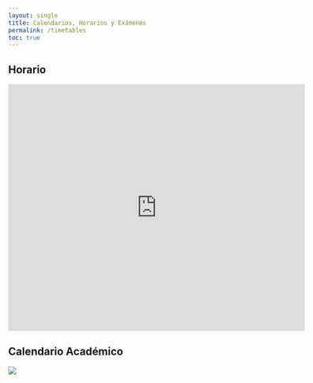 ```yaml
---
layout: single
title: Calendarios, Horarios y Exámenes
permalink: /timetables
toc: true
---
```



## Horario

<iframe 
src="https://calendar.google.com/calendar/b/2/embed?mode=WEEK&amp;height=500&amp;wkst=2&amp;hl=es&amp;bgcolor=%23cc33cc&amp;src=ull.edu.es_8hcqtfr5u2h3o1v2smnmcqqu50%40group.calendar.google.com&amp;color=%238C500B&amp;ctz=Atlantic%2FCanary" 
style="border-width:0" 
width="600" 
height="500" 
frameborder="0" 
scrolling="yes">
</iframe>

## Calendario Académico

[![](https://www.ull.es/estudios-docencia/wp-content/uploads/sites/7/2020/07/calendarios-2020-21.jpg)]({{site.calendario_academico}})

<!--
## Adaptación de Procesadores de Lenguajes a la Docencia y Evaluación No Presencial

* [Adaptación de Procesadores de Lenguajes a la Docencia y Evaluación No Presencial](covid19)
-->

<!--

## Normativa de Evaluación

* [Resolución de 8 de enero de 2016, por la que se dispone la publicación del
Reglamento de Evaluación y Calificación de la Universidad de La Laguna (BOC de 19
de enero de 2016)](https://riull.ull.es/xmlui/bitstream/handle/915/4096/reglamento_evaluacion_calificacion.pdf)
* [Acuerdo 12/CG 27-06-2017 por el que se aprueba el Reglamento de la
Evaluación Curricular por Compensación de la Universidad de La Laguna](https://riull.ull.es/xmlui/bitstream/handle/915/8580/acuerdo12.pdf?sequence=1&isAllowed=y)
-->

<!--
## Exámenes de convocatoria

* <a href="{{site.calendario_examenes}}" target="_blank">Enlace al Calendario Oficial de exámenes de Tercer curso</a>

*  Exámenes 13926312 Procesadores de Lenguajes
  
Se mantienen las fechas y las horas. 

- 5 de junio 9:00
- 12 de junio 9:00
- 6 de julio 9:30
- 10 de septiembre 9:30


## Revisión de Calificaciones

- Convocatoria de Junio y Evaluación Contínua: Fecha a anunciar. 

## Cierre de actas 

- Convocatoria de enero: 7 de febrero
- Convocatoria de fin de carrera (marzo): 20 de marzo
- Convocatoria de junio: 18 de junio
- Convocatoria de julio: 15 de julio
- Convocatoria de septiembre de 2020: 18 de septiembre

## Sobre las Calificaciones de Prácticas 

En una primera publicación de calificaciones aparecerá una lista con los alumnos que tienen las prácticas **APTAS** o **NO APTAS**.


Para los alumnos que tienen las prácticas **NO APTAS** y que han estado asistiendo y entregando prácticas y cuentan con la valoración favorable del profesor para ampliaciones de plazo en la entrega: 
este estado puede cambiar si entregan posteriormente al examen de convocatoria al que se presenten - en el plazo citado de cinco días antes del cierre de actas - prácticas que son evaluadas favorablemente.


Los exámenes de convocatoria incluyen una serie de apartados especiales para los alumnos que no tienen las prácticas aptas en el momento de la convocatoria.

## Q&A

* Pregunta después de publicadas las notas de prácticas y antes de la convocatoria: He visto que las prácticas las tengo aptas y entonces me preguntaba si finalmente el TFA debo entregarlo o si las notas de prácticas ya están cerradas.
* Respuesta:
  1. La nota del TFA es independiente de la de prácticas y hay que superar el TFA para aprobar la asignatura.
  2. Las notas de practicas no están aún cerradas. Se pueden entregar y mejorar las prácticas para obtener una mejor calificación. La calificación de APTO significa que no es necesario hacer la parte práctica de los exámenes de convocatoria.

-->

<!--
## Instrucciones para los exámenes de Convocatoria

1. El examen de convocatoria consiste en una prueba escrita
2. Deberán traer un bolígrafo con carga suficiente. El papel será proporcionado por el profesor. No se permite el uso de dispositivos móviles ni electrónicos, libros, apuntes, etc.  durante el examen
3. La prueba contiene un conjunto de preguntas  para aquellos  alumnos que no hacen uso de la evaluación contínua  (alumnos que no han superado las prácticas)
4. La prueba tendrá una duración de no mas de tres horas para los alumnos que no hacen uso de la evaluación contínua y de no mas de dos para los que van por evaluación contínua
4. Si lo desea, índiqueme con antelación si necesita un justificante documental de haber realizado el examen.
5. Los alumnos que no tienen aptas las prácticas deberán acreditar su identidad  mediante la exhibición de su carné de estudiante, documento nacional de identidad, pasaporte o, en su defecto, acreditación suficiente a juicio del profesor. Caso de no poder acreditar su identidad, el alumnado podrá realizar la prueba de evaluación realizando una declaración jurada, y deberá acreditar su identidad el primer día lectivo posterior a la misma.
6. La suplantación de identidad será comunicada al decanato o dirección del centro, para el inicio del trámite correspondiente, a los efectos de determinar las consecuencias disciplinarias a las que hubiere lugar por parte del alumnado implicado.
7. El empleo por parte del alumnado de medios ilícitos o fraudulentos en la realización de la prueba conducirá a la calificación numérica de 0, debiendo abandonar el lugar de la prueba y quedando sujeto a las consecuencias disciplinarias que se pudieran derivar de su conducta.
8. Iniciada la prueba no se permitirá al alumnado la entrada al lugar de realización, salvo por razones excepcionales que habrán de ser valoradas por el profesor. El alumnado solo podrá abandonarlo durante la realización de la misma, si está autorizado o acompañado por el profesorado responsable de la vigilancia. En otro caso, el abandono del recinto implicará la finalización del examen, que ha de ser entregado por el estudiante al profesorado.
9. En el caso de que el alumnado que se presente a la realización de la prueba no conste en el acta en la asignatura, se le permitirá que la lleve a cabo, quedando pendiente su evaluación de la posible subsanación de su situación administrativa.
-->


